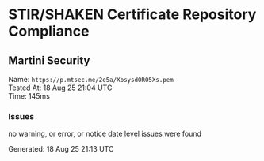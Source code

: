 # STIR/SHAKEN Certificate Repository Compliance

## Martini Security

Name: `https://p.mtsec.me/2e5a/XbsysdORO5Xs.pem`\
Tested At: 18 Aug 25 21:04 UTC\
Time: 145ms

### Issues

no warning, or error, or notice date level issues were found

Generated: 18 Aug 25 21:13 UTC